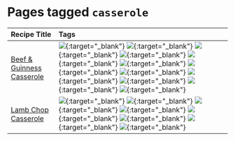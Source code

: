 # Pages tagged `casserole`

|Recipe Title|Tags
|:---|:---|
|[Beef & Guinness Casserole](../recipes/beefandguinnesscasserole.md)|[![](https://img.shields.io/badge/tag-amazing-3faa68)](tags/amazing.md){:target="_blank"} [![](https://img.shields.io/badge/tag-baked-c5d714)](tags/baked.md){:target="_blank"} [![](https://img.shields.io/badge/tag-beef-93e32e)](tags/beef.md){:target="_blank"} [![](https://img.shields.io/badge/tag-casserole-c5a27b)](tags/casserole.md){:target="_blank"} [![](https://img.shields.io/badge/tag-dinner-945e60)](tags/dinner.md){:target="_blank"} [![](https://img.shields.io/badge/tag-guinness-5f1085)](tags/guinness.md){:target="_blank"} [![](https://img.shields.io/badge/tag-irish-f3232d)](tags/irish.md){:target="_blank"} [![](https://img.shields.io/badge/tag-large_quantity-424c13)](tags/large_quantity.md){:target="_blank"} [![](https://img.shields.io/badge/tag-long_cook_time-29c88d)](tags/long_cook_time.md){:target="_blank"} [![](https://img.shields.io/badge/tag-long_prep_time-786ed6)](tags/long_prep_time.md){:target="_blank"} [![](https://img.shields.io/badge/tag-messy-8ce6fc)](tags/messy.md){:target="_blank"} [![](https://img.shields.io/badge/tag-tricky-b62aa6)](tags/tricky.md){:target="_blank"}|
|[Lamb Chop Casserole](../recipes/lambchopcasserole.md)|[![](https://img.shields.io/badge/tag-aussie-25d3f)](tags/aussie.md){:target="_blank"} [![](https://img.shields.io/badge/tag-baked-c5d714)](tags/baked.md){:target="_blank"} [![](https://img.shields.io/badge/tag-battered-6b1fb)](tags/battered.md){:target="_blank"} [![](https://img.shields.io/badge/tag-casserole-c5a27b)](tags/casserole.md){:target="_blank"} [![](https://img.shields.io/badge/tag-dinner-945e60)](tags/dinner.md){:target="_blank"} [![](https://img.shields.io/badge/tag-family-f05668)](tags/family.md){:target="_blank"} [![](https://img.shields.io/badge/tag-fried-379a95)](tags/fried.md){:target="_blank"} [![](https://img.shields.io/badge/tag-lamb-af803c)](tags/lamb.md){:target="_blank"}|